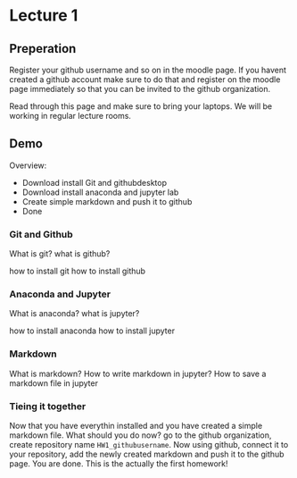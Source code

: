 # Lecture 1

## Preperation
Register your github username and so on in the moodle page. If you havent
created a github account make sure to do that and register on the moodle page
immediately so that you can be
invited to the github organization. 

Read through this page and make sure to bring your laptops. We will be working
in regular lecture rooms.

## Demo
Overview:
- Download install Git and githubdesktop
- Download install anaconda and jupyter lab
- Create simple markdown and push it to github
- Done

### Git and Github
What is git?
what is github?

how to install git 
how to install github 

### Anaconda and Jupyter
What is anaconda?
what is jupyter? 

how to install anaconda
how to install jupyter

### Markdown 
What is markdown?
How to write markdown in jupyter?
How to save a markdown file in jupyter 

### Tieing it together
Now that you have everythin installed and you have created a simple markdown
file. What should you do now? go to the github organization, create repository
name `HW1_githubusername`. Now using github, connect it to your repository, add
the newly created markdown and push it to the github page. You are done. This is
the actually the first homework! 


